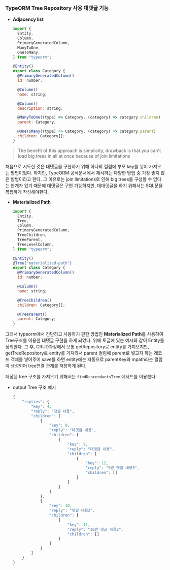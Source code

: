 ### TypeORM Tree Repository 사용 대댓글 기능

- **Adjacency list**
  ```jsx
  import {
    Entity,
    Column,
    PrimaryGeneratedColumn,
    ManyToOne,
    OneToMany,
  } from "typeorm";

  @Entity()
  export class Category {
    @PrimaryGeneratedColumn()
    id: number;

    @Column()
    name: string;

    @Column()
    description: string;

    @ManyToOne((type) => Category, (category) => category.children)
    parent: Category;

    @OneToMany((type) => Category, (category) => category.parent)
    children: Category[];
  }
  ```

> The benefit of this approach is simplicity, drawback is that you can't load big trees in all at once because of join limitations

처음으로 시도한 것은 대댓글을 구현하기 위해 하나의 컬럼에 부모 key를 넣어 가져오는 방법이었다. 하지만, TypeORM 공식문서에서 제시하는 다양한 방법 중 가장 좋지 않은 방법이라고 한다. 그 이유로는 join limitations로 인해 big trees를 구성할 수 없다는 한계가 있기 때문에 대댓글은 구현 가능하지만, 대대댓글을 하기 위해서는 SQL문을 복잡하게 작성해야한다.

- **Materialized Path**
  ```jsx
  import {
    Entity,
    Tree,
    Column,
    PrimaryGeneratedColumn,
    TreeChildren,
    TreeParent,
    TreeLevelColumn,
  } from "typeorm";

  @Entity()
  @Tree("materialized-path")
  export class Category {
    @PrimaryGeneratedColumn()
    id: number;

    @Column()
    name: string;

    @TreeChildren()
    children: Category[];

    @TreeParent()
    parent: Category;
  }
  ```

그래서 typeorm에서 간단하고 사용하기 편한 방법인 **Materialized Path**를 사용하여 Tree구조를 이용한 대댓글 구현을 하게 되었다. 위에 토글에 있는 예시와 같이 Entity를 정의한다. 그 후, CRUD과정에서 보통 getRepository로 entity를 가져오지만, getTreeRepository로 entity를 가져와서 parent 컬럼에 parent로 넣고자 하는 레코드 객체를 넣어주어 save를 하면 entity에는 자동으로 parentKey와 mpath라는 컬럼이 생성되어 tree연결 관계를 저장하게 된다.

저장된 tree 구조를 가져오기 위해서는 `findDescendantsTree` 메서드를 이용했다.

- output Tree 구조 예시
  ```jsx
  {
      "replies": {
          "key": 4,
          "reply": "댓글 내용",
          "children": [
              {
                  "key": 8,
                  "reply": "대댓글 내용",
                  "children": [
                      {
                          "key": 9,
                          "reply": "대댓글 내용",
                          "children": [
                              {
                                  "key": 12,
                                  "reply": "9번 댓글 내용3",
                                  "children": []
                              }
                          ]
                      }
                  ]
              },
              {
                  "key": 10,
                  "reply": "댓글 내용2",
                  "children": [
                      {
                          "key": 11,
                          "reply": "10번 댓글 내용2",
                          "children": []
                      }
                  ]
              }
          ]
      }
  }
  ```
